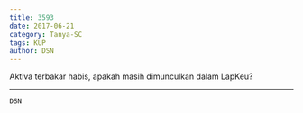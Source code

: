 ```yaml
---
title: 3593
date: 2017-06-21
category: Tanya-SC
tags: KUP
author: DSN
---
```


Aktiva terbakar habis, apakah masih dimunculkan dalam LapKeu?

---



`DSN`
